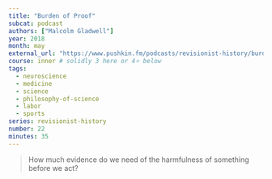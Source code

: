 ```yaml
---
title: "Burden of Proof"
subcat: podcast
authors: ["Malcolm Gladwell"]
year: 2018
month: may
external_url: "https://www.pushkin.fm/podcasts/revisionist-history/burden-of-proof"
course: inner # solidly 3 here or 4⭐ below
tags:
  - neuroscience
  - medicine
  - science
  - philosophy-of-science
  - labor
  - sports
series: revisionist-history
number: 22
minutes: 35
---
```


> How much evidence do we need of the harmfulness of something before we act?

